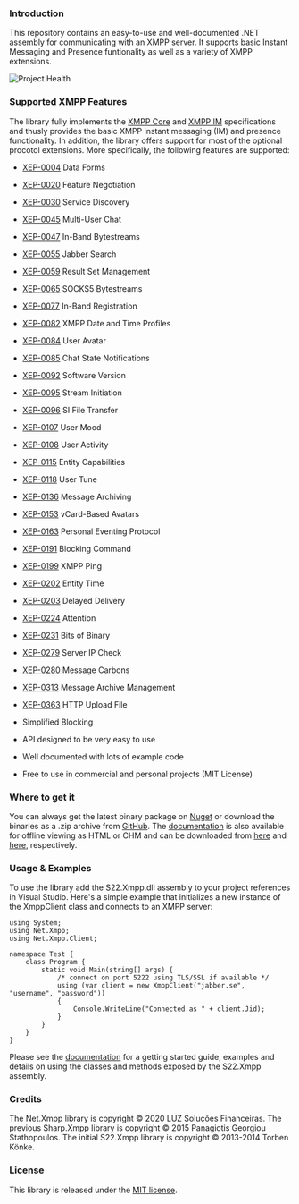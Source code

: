 ### Introduction

This repository contains an easy-to-use and well-documented .NET assembly for communicating with
an XMPP server. It supports basic Instant Messaging and Presence funtionality as well as a variety
of XMPP extensions.

![Project Health](https://github.com/luz-sf/Net.Xmpp/workflows/Project%20Health/badge.svg)

### Supported XMPP Features

The library fully implements the [XMPP Core](http://xmpp.org/rfcs/rfc3920.html) and 
[XMPP IM](http://xmpp.org/rfcs/rfc3921.html) specifications and thusly provides the basic XMPP instant
messaging (IM) and presence functionality. In addition, the library offers support for most of the
optional procotol extensions. More specifically, the following features are supported:

+ [XEP-0004](https://xmpp.org/extensions/xep-0004.html) Data Forms
+ [XEP-0020](https://xmpp.org/extensions/xep-0020.html) Feature Negotiation
+ [XEP-0030](https://xmpp.org/extensions/xep-0030.html) Service Discovery
+ [XEP-0045](https://xmpp.org/extensions/xep-0045.html) Multi-User Chat
+ [XEP-0047](https://xmpp.org/extensions/xep-0047.html) In-Band Bytestreams
+ [XEP-0055](https://xmpp.org/extensions/xep-0055.html) Jabber Search
+ [XEP-0059](https://xmpp.org/extensions/xep-0059.html) Result Set Management
+ [XEP-0065](https://xmpp.org/extensions/xep-0065.html) SOCKS5 Bytestreams
+ [XEP-0077](https://xmpp.org/extensions/xep-0077.html) In-Band Registration
+ [XEP-0082](https://xmpp.org/extensions/xep-0082.html) XMPP Date and Time Profiles
+ [XEP-0084](https://xmpp.org/extensions/xep-0084.html) User Avatar
+ [XEP-0085](https://xmpp.org/extensions/xep-0085.html) Chat State Notifications
+ [XEP-0092](https://xmpp.org/extensions/xep-0092.html) Software Version
+ [XEP-0095](https://xmpp.org/extensions/xep-0095.html) Stream Initiation
+ [XEP-0096](https://xmpp.org/extensions/xep-0095.html) SI File Transfer
+ [XEP-0107](https://xmpp.org/extensions/xep-0107.html) User Mood
+ [XEP-0108](https://xmpp.org/extensions/xep-0108.html) User Activity
+ [XEP-0115](https://xmpp.org/extensions/xep-0115.html) Entity Capabilities
+ [XEP-0118](https://xmpp.org/extensions/xep-0118.html) User Tune
+ [XEP-0136](https://xmpp.org/extensions/xep-0136.html) Message Archiving
+ [XEP-0153](https://xmpp.org/extensions/xep-0153.html) vCard-Based Avatars
+ [XEP-0163](https://xmpp.org/extensions/xep-0163.html) Personal Eventing Protocol
+ [XEP-0191](https://xmpp.org/extensions/xep-0191.html) Blocking Command
+ [XEP-0199](https://xmpp.org/extensions/xep-0199.html) XMPP Ping
+ [XEP-0202](https://xmpp.org/extensions/xep-0202.html) Entity Time
+ [XEP-0203](https://xmpp.org/extensions/xep-0203.html) Delayed Delivery
+ [XEP-0224](https://xmpp.org/extensions/xep-0224.html) Attention
+ [XEP-0231](https://xmpp.org/extensions/xep-0231.html) Bits of Binary
+ [XEP-0279](https://xmpp.org/extensions/xep-0279.html) Server IP Check
+ [XEP-0280](https://xmpp.org/extensions/xep-0280.html) Message Carbons
+ [XEP-0313](https://xmpp.org/extensions/xep-0313.html) Message Archive Management
+ [XEP-0363](https://xmpp.org/extensions/xep-0363.html) HTTP Upload File



+ Simplified Blocking
+ API designed to be very easy to use
+ Well documented with lots of example code
+ Free to use in commercial and personal projects (MIT License)


### Where to get it

You can always get the latest binary package on [Nuget](http://www.nuget.org/packages/S22.Xmpp) or
download the binaries as a .zip archive from [GitHub](http://smiley22.github.com/Downloads/S22.Xmpp.zip). 
The [documentation](http://smiley22.github.com/S22.Xmpp/Documentation/) is also available for offline viewing 
as HTML or CHM and can be downloaded from 
[here](http://smiley22.github.com/Downloads/S22.Xmpp.Html.Documentation.zip) and 
[here](http://smiley22.github.com/Downloads/S22.Xmpp.Chm.Documentaton.zip), respectively.


### Usage & Examples

To use the library add the S22.Xmpp.dll assembly to your project references in Visual Studio. Here's
a simple example that initializes a new instance of the XmppClient class and connects to an XMPP
server:

	using System;
	using Net.Xmpp;
	using Net.Xmpp.Client;

	namespace Test {
		class Program {
			static void Main(string[] args) {
				/* connect on port 5222 using TLS/SSL if available */
				using (var client = new XmppClient("jabber.se", "username", "password"))
				{
					Console.WriteLine("Connected as " + client.Jid);
				}
			}
		}
	}

Please see the [documentation](http://smiley22.github.com/S22.Xmpp/Documentation/) for a getting started
guide, examples and details on using the classes and methods exposed by the S22.Xmpp assembly.


### Credits

The Net.Xmpp library is copyright © 2020 LUZ Soluções Financeiras.
The previous Sharp.Xmpp library is copyright © 2015 Panagiotis Georgiou Stathopoulos.
The initial S22.Xmpp library is copyright © 2013-2014 Torben Könke.


### License

This library is released under the [MIT license](https://github.com/pgstath/Sharp.Xmpp/blob/master/License.md).

